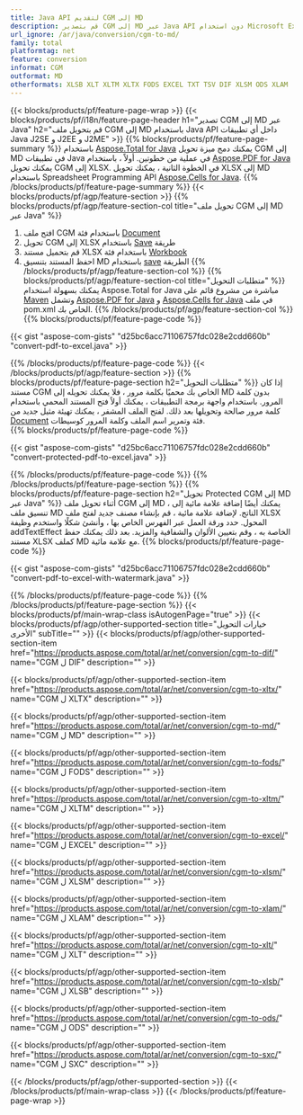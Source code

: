 ```yaml
---
title: Java API لتقديم CGM إلى MD
description: قم بتصدير CGM إلى MD عبر Java API دون استخدام Microsoft Excel أو Adobe Reader
url_ignore: /ar/java/conversion/cgm-to-md/
family: total
platformtag: net
feature: conversion
informat: CGM
outformat: MD
otherformats: XLSB XLT XLTM XLTX FODS EXCEL TXT TSV DIF XLSM ODS XLAM
---
```

{{< blocks/products/pf/feature-page-wrap >}}
{{< blocks/products/pf/i18n/feature-page-header h1="تصدير CGM إلى MD عبر Java" h2="قم بتحويل ملف CGM إلى MD باستخدام Java API داخل أي تطبيقات Java J2SE و J2EE و J2ME" >}}
{{% blocks/products/pf/feature-page-summary %}}
باستخدام [Aspose.Total for Java](https://products.aspose.com/total/java/) يمكنك دمج ميزة تحويل CGM إلى MD في تطبيقات Java في عملية من خطوتين. أولاً ، باستخدام [Aspose.PDF for Java](https://products.aspose.com/pdf/java/) يمكنك تحويل CGM إلى XLSX. في الخطوة الثانية ، يمكنك تحويل XLSX إلى MD باستخدام Spreadsheet Programming API [Aspose.Cells for Java](https://products.aspose.com/cells/java/).
{{% /blocks/products/pf/feature-page-summary  %}}
{{< blocks/products/pf/agp/feature-section >}}
{{% blocks/products/pf/agp/feature-section-col title="تحويل ملف CGM إلى MD عبر Java" %}}
1. افتح ملف CGM باستخدام فئة [Document](https://apireference.aspose.com/pdf/java/com.aspose.pdf/Document)
2. تحويل CGM إلى XLSX باستخدام [Save](https://apireference.aspose.com/pdf/java/com.aspose.pdf/Document#save-java.lang.String-com.aspose.pdf.SaveOptions) طريقة
3. قم بتحميل مستند XLSX باستخدام فئة [Workbook](https://apireference.aspose.com/cells/java/com.aspose.cells/Workbook)
4. احفظ المستند بتنسيق MD باستخدام [save](https://apireference.aspose.com/cells/java/com.aspose.cells/workbook#save(java.lang.String%D8%8C%D9%AA20com.aspose.cells.%20SaveOptions)) الطريقة
{{% /blocks/products/pf/agp/feature-section-col %}}
{{% blocks/products/pf/agp/feature-section-col title="متطلبات التحويل" %}}
يمكنك بسهولة استخدام Aspose.Total for Java مباشرة من مشروع قائم على [Maven](https://repository.aspose.com/webapp/#/artifacts/browse/tree/General/repo/com/aspose/aspose-total) وتشمل [Aspose.PDF for Java](https://docs.aspose.com/pdf/java/installation/) و [Aspose.Cells for Java](https://docs.aspose.com/cells/java/installation/) في ملف pom.xml الخاص بك.
{{% /blocks/products/pf/agp/feature-section-col %}}
{{% blocks/products/pf/feature-page-code %}}

{{< gist "aspose-com-gists" "d25bc6acc71106757fdc028e2cdd660b" "convert-pdf-to-excel.java" >}}


{{% /blocks/products/pf/feature-page-code %}}
{{< /blocks/products/pf/agp/feature-section >}}
{{% blocks/products/pf/feature-page-section  h2="متطلبات التحويل" %}}
إذا كان مستند CGM الخاص بك محميًا بكلمة مرور ، فلا يمكنك تحويله إلى MD بدون كلمة المرور. باستخدام واجهة برمجة التطبيقات ، يمكنك أولاً فتح المستند المحمي باستخدام كلمة مرور صالحة وتحويلها بعد ذلك. لفتح الملف المشفر ، يمكنك تهيئة مثيل جديد من [Document](https://apireference.aspose.com/pdf/java/com.aspose.pdf/Document#Document-java.lang.String-%20java.lang.String) فئة وتمرير اسم الملف وكلمة المرور كوسيطات.  
{{% blocks/products/pf/feature-page-code %}}

{{< gist "aspose-com-gists" "d25bc6acc71106757fdc028e2cdd660b" "convert-protected-pdf-to-excel.java" >}}

{{% /blocks/products/pf/feature-page-code  %}}
{{% /blocks/products/pf/feature-page-section %}}
{{% blocks/products/pf/feature-page-section  h2="تحويل Protected CGM إلى MD عبر Java" %}}
أثناء تحويل ملف CGM إلى MD ، يمكنك أيضًا إضافة علامة مائية إلى تنسيق ملف MD الناتج. لإضافة علامة مائية ، قم بإنشاء مصنف جديد لفتح ملف XLSX المحول. حدد ورقة العمل عبر الفهرس الخاص بها ، وأنشئ شكلًا واستخدم وظيفة addTextEffect الخاصة به ، وقم بتعيين الألوان والشفافية والمزيد. بعد ذلك يمكنك حفظ مستند XLSX كملف MD مع علامة مائية. 
{{% blocks/products/pf/feature-page-code %}}

{{< gist "aspose-com-gists" "d25bc6acc71106757fdc028e2cdd660b" "convert-pdf-to-excel-with-watermark.java" >}}

{{% /blocks/products/pf/feature-page-code  %}}
{{% /blocks/products/pf/feature-page-section %}}
{{< blocks/products/pf/main-wrap-class isAutogenPage="true" >}}
{{< blocks/products/pf/agp/other-supported-section title="خيارات التحويل الأخرى" subTitle="" >}}
{{< blocks/products/pf/agp/other-supported-section-item href="https://products.aspose.com/total/ar/net/conversion/cgm-to-dif/" name="CGM ل DIF" description="" >}}

{{< blocks/products/pf/agp/other-supported-section-item href="https://products.aspose.com/total/ar/net/conversion/cgm-to-xltx/" name="CGM ل XLTX" description="" >}}

{{< blocks/products/pf/agp/other-supported-section-item href="https://products.aspose.com/total/ar/net/conversion/cgm-to-md/" name="CGM ل MD" description="" >}}

{{< blocks/products/pf/agp/other-supported-section-item href="https://products.aspose.com/total/ar/net/conversion/cgm-to-fods/" name="CGM ل FODS" description="" >}}

{{< blocks/products/pf/agp/other-supported-section-item href="https://products.aspose.com/total/ar/net/conversion/cgm-to-xltm/" name="CGM ل XLTM" description="" >}}

{{< blocks/products/pf/agp/other-supported-section-item href="https://products.aspose.com/total/ar/net/conversion/cgm-to-excel/" name="CGM ل EXCEL" description="" >}}

{{< blocks/products/pf/agp/other-supported-section-item href="https://products.aspose.com/total/ar/net/conversion/cgm-to-xlsm/" name="CGM ل XLSM" description="" >}}

{{< blocks/products/pf/agp/other-supported-section-item href="https://products.aspose.com/total/ar/net/conversion/cgm-to-xlam/" name="CGM ل XLAM" description="" >}}

{{< blocks/products/pf/agp/other-supported-section-item href="https://products.aspose.com/total/ar/net/conversion/cgm-to-xlt/" name="CGM ل XLT" description="" >}}

{{< blocks/products/pf/agp/other-supported-section-item href="https://products.aspose.com/total/ar/net/conversion/cgm-to-xlsb/" name="CGM ل XLSB" description="" >}}

{{< blocks/products/pf/agp/other-supported-section-item href="https://products.aspose.com/total/ar/net/conversion/cgm-to-ods/" name="CGM ل ODS" description="" >}}

{{< blocks/products/pf/agp/other-supported-section-item href="https://products.aspose.com/total/ar/net/conversion/cgm-to-sxc/" name="CGM ل SXC" description="" >}}


{{< /blocks/products/pf/agp/other-supported-section >}}
{{< /blocks/products/pf/main-wrap-class >}}
{{< /blocks/products/pf/feature-page-wrap >}}